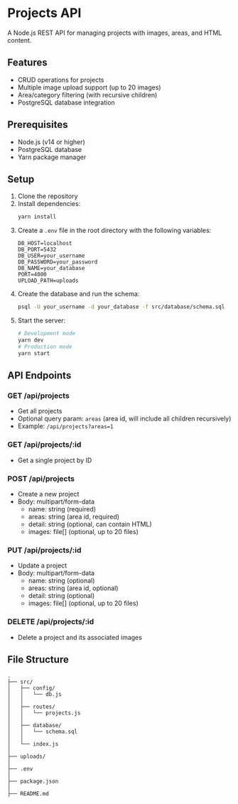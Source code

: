 # Projects API

A Node.js REST API for managing projects with images, areas, and HTML content.

## Features

- CRUD operations for projects
- Multiple image upload support (up to 20 images)
- Area/category filtering (with recursive children)
- PostgreSQL database integration

## Prerequisites

- Node.js (v14 or higher)
- PostgreSQL database
- Yarn package manager

## Setup

1. Clone the repository
2. Install dependencies:
   ```bash
   yarn install
   ```
3. Create a `.env` file in the root directory with the following variables:
   ```
   DB_HOST=localhost
   DB_PORT=5432
   DB_USER=your_username
   DB_PASSWORD=your_password
   DB_NAME=your_database
   PORT=4000
   UPLOAD_PATH=uploads
   ```
4. Create the database and run the schema:
   ```bash
   psql -U your_username -d your_database -f src/database/schema.sql
   ```
5. Start the server:
   ```bash
   # Development mode
   yarn dev
   # Production mode
   yarn start
   ```

## API Endpoints

### GET /api/projects

- Get all projects
- Optional query param: `areas` (area id, will include all children recursively)
- Example: `/api/projects?areas=1`

### GET /api/projects/:id

- Get a single project by ID

### POST /api/projects

- Create a new project
- Body: multipart/form-data
  - name: string (required)
  - areas: string (area id, required)
  - detail: string (optional, can contain HTML)
  - images: file[] (optional, up to 20 files)

### PUT /api/projects/:id

- Update a project
- Body: multipart/form-data
  - name: string (optional)
  - areas: string (area id, optional)
  - detail: string (optional)
  - images: file[] (optional, up to 20 files)

### DELETE /api/projects/:id

- Delete a project and its associated images

## File Structure

```
.
├── src/
│   ├── config/
│   │   └── db.js
│   │
│   ├── routes/
│   │   └── projects.js
│   │
│   ├── database/
│   │   └── schema.sql
│   │
│   └── index.js
│
├── uploads/
│
├── .env
│
├── package.json
│
├── README.md
```
